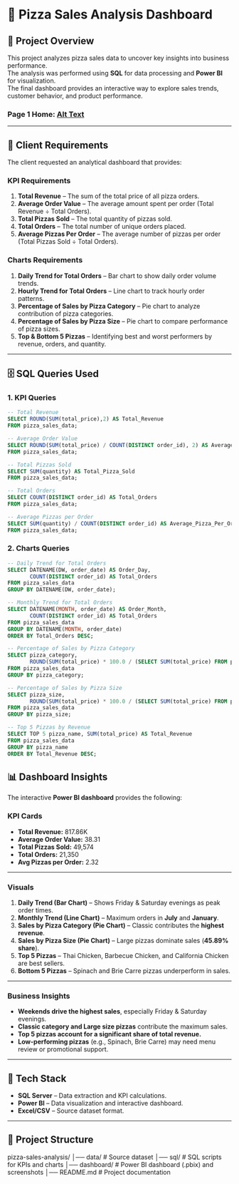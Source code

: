 # 🍕 Pizza Sales Analysis Dashboard

## 📌 Project Overview
This project analyzes pizza sales data to uncover key insights into business performance.  
The analysis was performed using **SQL** for data processing and **Power BI** for visualization.  
The final dashboard provides an interactive way to explore sales trends, customer behavior, and product performance.

### Page 1 Home: [Alt Text](https://github.com/TechPodx/Style-Repo/blob/main/Gif/Pizza_Home-gif.gif)

---

## 📝 Client Requirements

The client requested an analytical dashboard that provides:

### **KPI Requirements**
1. **Total Revenue** – The sum of the total price of all pizza orders.  
2. **Average Order Value** – The average amount spent per order (Total Revenue ÷ Total Orders).  
3. **Total Pizzas Sold** – The total quantity of pizzas sold.  
4. **Total Orders** – The total number of unique orders placed.  
5. **Average Pizzas Per Order** – The average number of pizzas per order (Total Pizzas Sold ÷ Total Orders).  

### **Charts Requirements**
1. **Daily Trend for Total Orders** – Bar chart to show daily order volume trends.  
2. **Hourly Trend for Total Orders** – Line chart to track hourly order patterns.  
3. **Percentage of Sales by Pizza Category** – Pie chart to analyze contribution of pizza categories.  
4. **Percentage of Sales by Pizza Size** – Pie chart to compare performance of pizza sizes.  
5. **Top & Bottom 5 Pizzas** – Identifying best and worst performers by revenue, orders, and quantity.

---

## 🗄️ SQL Queries Used

### **1. KPI Queries**
```SQL
-- Total Revenue
SELECT ROUND(SUM(total_price),2) AS Total_Revenue 
FROM pizza_sales_data;

-- Average Order Value
SELECT ROUND(SUM(total_price) / COUNT(DISTINCT order_id), 2) AS Average_Order_Value 
FROM pizza_sales_data;

-- Total Pizzas Sold
SELECT SUM(quantity) AS Total_Pizza_Sold
FROM pizza_sales_data;

-- Total Orders
SELECT COUNT(DISTINCT order_id) AS Total_Orders
FROM pizza_sales_data;

-- Average Pizzas per Order
SELECT SUM(quantity) / COUNT(DISTINCT order_id) AS Average_Pizza_Per_Order
FROM pizza_sales_data;
```
### **2. Charts Queries**
```SQL
-- Daily Trend for Total Orders
SELECT DATENAME(DW, order_date) AS Order_Day,
       COUNT(DISTINCT order_id) AS Total_Orders
FROM pizza_sales_data
GROUP BY DATENAME(DW, order_date);

-- Monthly Trend for Total Orders
SELECT DATENAME(MONTH, order_date) AS Order_Month,
       COUNT(DISTINCT order_id) AS Total_Orders
FROM pizza_sales_data
GROUP BY DATENAME(MONTH, order_date)
ORDER BY Total_Orders DESC;

-- Percentage of Sales by Pizza Category
SELECT pizza_category,
       ROUND(SUM(total_price) * 100.0 / (SELECT SUM(total_price) FROM pizza_sales_data), 2) AS Pct_Sales
FROM pizza_sales_data
GROUP BY pizza_category;

-- Percentage of Sales by Pizza Size
SELECT pizza_size,
       ROUND(SUM(total_price) * 100.0 / (SELECT SUM(total_price) FROM pizza_sales_data), 2) AS Pct_Sales
FROM pizza_sales_data
GROUP BY pizza_size;

-- Top 5 Pizzas by Revenue
SELECT TOP 5 pizza_name, SUM(total_price) AS Total_Revenue
FROM pizza_sales_data
GROUP BY pizza_name
ORDER BY Total_Revenue DESC;
```

## 📊 Dashboard Insights

The interactive **Power BI dashboard** provides the following:

### **KPI Cards**
- **Total Revenue:** 817.86K  
- **Average Order Value:** 38.31  
- **Total Pizzas Sold:** 49,574  
- **Total Orders:** 21,350  
- **Avg Pizzas per Order:** 2.32  

---

### **Visuals**
1. **Daily Trend (Bar Chart)** – Shows Friday & Saturday evenings as peak order times.  
2. **Monthly Trend (Line Chart)** – Maximum orders in **July** and **January**.  
3. **Sales by Pizza Category (Pie Chart)** – Classic contributes the **highest revenue**.  
4. **Sales by Pizza Size (Pie Chart)** – Large pizzas dominate sales (**45.89% share**).  
5. **Top 5 Pizzas** – Thai Chicken, Barbecue Chicken, and California Chicken are best sellers.  
6. **Bottom 5 Pizzas** – Spinach and Brie Carre pizzas underperform in sales.  

---

### **Business Insights**
- **Weekends drive the highest sales**, especially Friday & Saturday evenings.  
- **Classic category and Large size pizzas** contribute the maximum sales.  
- **Top 5 pizzas account for a significant share of total revenue.**  
- **Low-performing pizzas** (e.g., Spinach, Brie Carre) may need menu review or promotional support.  

---

## 🚀 Tech Stack
- **SQL Server** – Data extraction and KPI calculations.  
- **Power BI** – Data visualization and interactive dashboard.  
- **Excel/CSV** – Source dataset format.  

---

## 📂 Project Structure

pizza-sales-analysis/
│── data/ # Source dataset
│── sql/ # SQL scripts for KPIs and charts
│── dashboard/ # Power BI dashboard (.pbix) and screenshots
│── README.md # Project documentation



































